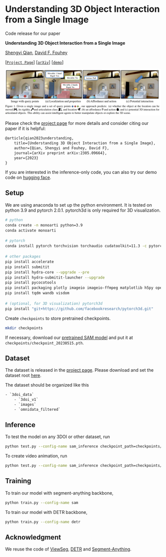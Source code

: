 # Understanding 3D Object Interaction from a Single Image

Code release for our paper

**Understanding 3D Object Interaction from a Single Image**

[Shengyi Qian][sq], [David F. Fouhey][dff]

[[`Project Page`](https://jasonqsy.github.io/3DOI/)]  [[`arXiv`](https://arxiv.org/abs/2305.09664)] [[`demo`](https://huggingface.co/spaces/shengyi-qian/3DOI)]

![teaser](docs/teaser.png)

Please check the [project page](https://jasonqsy.github.io/3DOI/) for more details and consider citing our paper if it is helpful:

```
@article{qian2023understanding,
    title={Understanding 3D Object Interaction from a Single Image},
    author={Qian, Shengyi and Fouhey, David F},
    journal={arXiv preprint arXiv:2305.09664},
    year={2023}
}
```

If you are interested in the inference-only code, you can also try our demo code on [hugging face](https://huggingface.co/spaces/shengyi-qian/3DOI).


## Setup

We are using anaconda to set up the python environment. It is tested on python 3.9 and pytorch 2.0.1. pytorch3d is only required for 3D visualization.

```bash
# python
conda create -n monoarti python=3.9
conda activate monoarti

# pytorch
conda install pytorch torchvision torchaudio cudatoolkit=11.3 -c pytorch

# other packages
pip install accelerate
pip install submitit
pip install hydra-core --upgrade --pre
pip install hydra-submitit-launcher --upgrade
pip install pycocotools
pip install packaging plotly imageio imageio-ffmpeg matplotlib h5py opencv-python
pip install tqdm wandb visdom

# (optional, for 3D visualization) pytorch3d
pip install "git+https://github.com/facebookresearch/pytorch3d.git"
```

Create `checkpoints` to store pretrained checkpoints.

```bash
mkdir checkpoints
```

If necessary, download our [pretrained SAM model](https://fouheylab.eecs.umich.edu/~syqian/3DOI/checkpoint_20230515.pth) and put it at `checkpoints/checkpoint_20230515.pth`.


## Dataset

The dataset is released in the [project page](https://jasonqsy.github.io/3DOI/). Please download and set the dataset root [here](https://github.com/JasonQSY/3DOI/blob/main/monoarti/monoarti/dataset.py#L19).

The dataset should be organized like this

```
- `3doi_data`
    - `3doi_v1`
    - `images`
    - `omnidata_filtered`
```

## Inference

To test the model on any 3DOI or other dataset, run

```bash
python test.py --config-name sam_inference checkpoint_path=checkpoints/checkpoint_20230515.pth output_dir=vis
```

To create video animation, run

```bash
python test.py --config-name sam_inference checkpoint_path=checkpoints/checkpoint_20230515.pth output_dir=vis test.mode='export_video'
```

## Training 

To train our model with segment-anything backbone,

```bash
python train.py --config-name sam
```

To train our model with DETR backbone,

```bash
python train.py --config-name detr
```

## Acknowledgment

We reuse the code of [ViewSeg](https://github.com/facebookresearch/viewseg), [DETR](https://github.com/facebookresearch/detr) and [Segment-Anything](https://github.com/facebookresearch/segment-anything).


[sq]: https://github.com/JasonQSY
[dff]: https://github.com/dfouhey